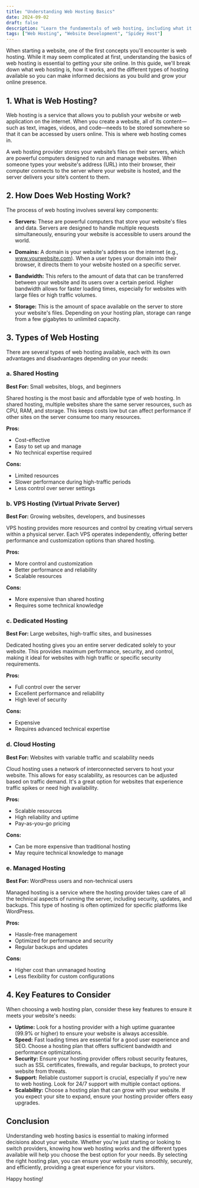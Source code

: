 ```yaml
---
title: "Understanding Web Hosting Basics"
date: 2024-09-02
draft: false
description: "Learn the fundamentals of web hosting, including what it is, how it works, and the different types of hosting available for your website."
tags: ["Web Hosting", "Website Development", "Spidey Host"]
---
```


When starting a website, one of the first concepts you'll encounter is web hosting. While it may seem complicated at first, understanding the basics of web hosting is essential to getting your site online. In this guide, we'll break down what web hosting is, how it works, and the different types of hosting available so you can make informed decisions as you build and grow your online presence.

## 1. What is Web Hosting?

Web hosting is a service that allows you to publish your website or web application on the internet. When you create a website, all of its content—such as text, images, videos, and code—needs to be stored somewhere so that it can be accessed by users online. This is where web hosting comes in.

A web hosting provider stores your website’s files on their servers, which are powerful computers designed to run and manage websites. When someone types your website's address (URL) into their browser, their computer connects to the server where your website is hosted, and the server delivers your site’s content to them.

## 2. How Does Web Hosting Work?

The process of web hosting involves several key components:

- **Servers:** These are powerful computers that store your website's files and data. Servers are designed to handle multiple requests simultaneously, ensuring your website is accessible to users around the world.
  
- **Domains:** A domain is your website's address on the internet (e.g., www.yourwebsite.com). When a user types your domain into their browser, it directs them to your website hosted on a specific server.
  
- **Bandwidth:** This refers to the amount of data that can be transferred between your website and its users over a certain period. Higher bandwidth allows for faster loading times, especially for websites with large files or high traffic volumes.

- **Storage:** This is the amount of space available on the server to store your website's files. Depending on your hosting plan, storage can range from a few gigabytes to unlimited capacity.

## 3. Types of Web Hosting

There are several types of web hosting available, each with its own advantages and disadvantages depending on your needs:

### a. Shared Hosting

**Best For:** Small websites, blogs, and beginners

Shared hosting is the most basic and affordable type of web hosting. In shared hosting, multiple websites share the same server resources, such as CPU, RAM, and storage. This keeps costs low but can affect performance if other sites on the server consume too many resources.

**Pros:**
- Cost-effective
- Easy to set up and manage
- No technical expertise required

**Cons:**
- Limited resources
- Slower performance during high-traffic periods
- Less control over server settings

### b. VPS Hosting (Virtual Private Server)

**Best For:** Growing websites, developers, and businesses

VPS hosting provides more resources and control by creating virtual servers within a physical server. Each VPS operates independently, offering better performance and customization options than shared hosting.

**Pros:**
- More control and customization
- Better performance and reliability
- Scalable resources

**Cons:**
- More expensive than shared hosting
- Requires some technical knowledge

### c. Dedicated Hosting

**Best For:** Large websites, high-traffic sites, and businesses

Dedicated hosting gives you an entire server dedicated solely to your website. This provides maximum performance, security, and control, making it ideal for websites with high traffic or specific security requirements.

**Pros:**
- Full control over the server
- Excellent performance and reliability
- High level of security

**Cons:**
- Expensive
- Requires advanced technical expertise

### d. Cloud Hosting

**Best For:** Websites with variable traffic and scalability needs

Cloud hosting uses a network of interconnected servers to host your website. This allows for easy scalability, as resources can be adjusted based on traffic demand. It's a great option for websites that experience traffic spikes or need high availability.

**Pros:**
- Scalable resources
- High reliability and uptime
- Pay-as-you-go pricing

**Cons:**
- Can be more expensive than traditional hosting
- May require technical knowledge to manage

### e. Managed Hosting

**Best For:** WordPress users and non-technical users

Managed hosting is a service where the hosting provider takes care of all the technical aspects of running the server, including security, updates, and backups. This type of hosting is often optimized for specific platforms like WordPress.

**Pros:**
- Hassle-free management
- Optimized for performance and security
- Regular backups and updates

**Cons:**
- Higher cost than unmanaged hosting
- Less flexibility for custom configurations

## 4. Key Features to Consider

When choosing a web hosting plan, consider these key features to ensure it meets your website's needs:

- **Uptime:** Look for a hosting provider with a high uptime guarantee (99.9% or higher) to ensure your website is always accessible.
- **Speed:** Fast loading times are essential for a good user experience and SEO. Choose a hosting plan that offers sufficient bandwidth and performance optimizations.
- **Security:** Ensure your hosting provider offers robust security features, such as SSL certificates, firewalls, and regular backups, to protect your website from threats.
- **Support:** Reliable customer support is crucial, especially if you're new to web hosting. Look for 24/7 support with multiple contact options.
- **Scalability:** Choose a hosting plan that can grow with your website. If you expect your site to expand, ensure your hosting provider offers easy upgrades.

## Conclusion

Understanding web hosting basics is essential to making informed decisions about your website. Whether you're just starting or looking to switch providers, knowing how web hosting works and the different types available will help you choose the best option for your needs. By selecting the right hosting plan, you can ensure your website runs smoothly, securely, and efficiently, providing a great experience for your visitors.

Happy hosting!
